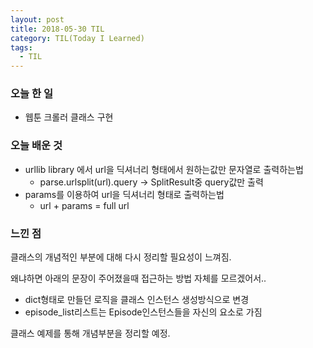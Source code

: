 ```yaml
---
layout: post
title: 2018-05-30 TIL
category: TIL(Today I Learned)
tags:
  - TIL
---
```




### 오늘 한 일

- 웹툰 크롤러 클래스 구현






### 오늘 배운 것

- urllib library 에서  url을 딕셔너리 형태에서 원하는값만 문자열로 출력하는법
  - parse.urlsplit(url).query -> SplitResult중 query값만 출력
- params를 이용하여 url을 딕셔너리 형태로 출력하는법
  - url + params = full url





### 느낀 점

클래스의 개념적인 부분에 대해 다시 정리할 필요성이 느껴짐.

왜냐하면 아래의 문장이 주어졌을때 접근하는 방법 자체를 모르겠어서..

- dict형태로 만들던 로직을 클래스 인스턴스 생성방식으로 변경
- episode_list리스트는 Episode인스턴스들을 자신의 요소로 가짐



클래스 예제를 통해 개념부분을 정리할 예정.
